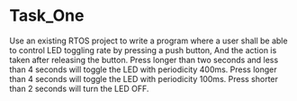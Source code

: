 # Task_One
 Use an existing RTOS project to write a program where a user shall be able to control LED toggling rate by pressing a push button, And the action is taken after releasing the button. Press longer than two seconds and less than 4 seconds will toggle the LED with periodicity 400ms. Press longer than 4 seconds will toggle the LED with periodicity 100ms. Press shorter than 2 seconds will turn the LED OFF.